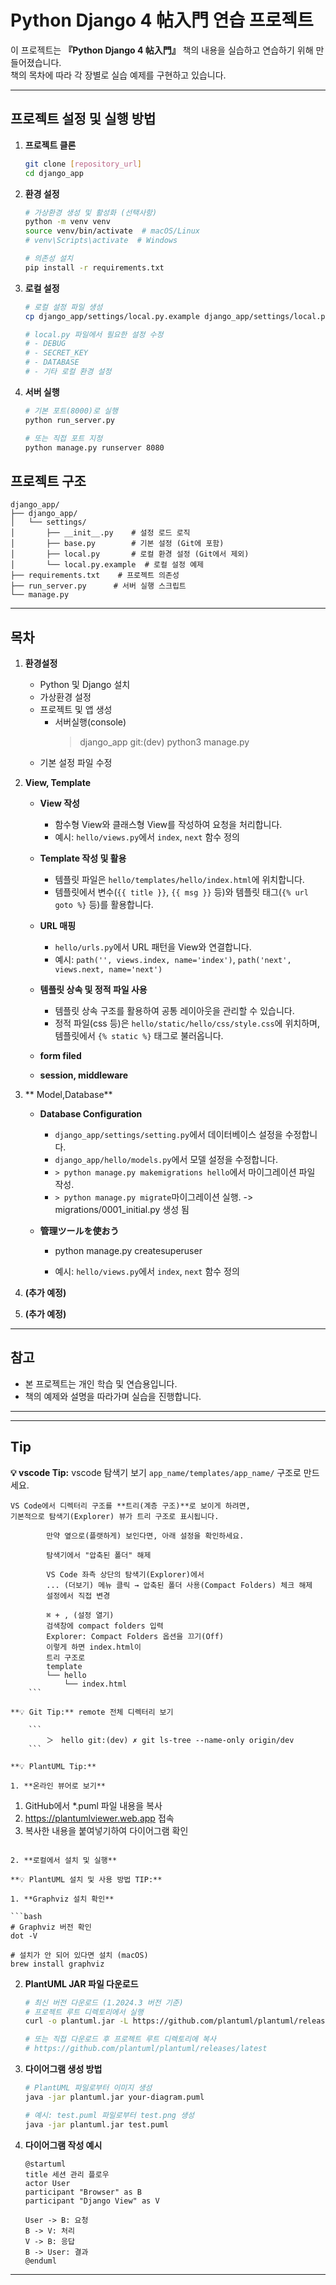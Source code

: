 # Python Django 4 帖入門 연습 프로젝트

이 프로젝트는 **『Python Django 4 帖入門』** 책의 내용을 실습하고 연습하기 위해 만들어졌습니다.  
책의 목차에 따라 각 장별로 실습 예제를 구현하고 있습니다.

---

## 프로젝트 설정 및 실행 방법

1. **프로젝트 클론**

   ```bash
   git clone [repository_url]
   cd django_app
   ```

2. **환경 설정**

   ```bash
   # 가상환경 생성 및 활성화 (선택사항)
   python -m venv venv
   source venv/bin/activate  # macOS/Linux
   # venv\Scripts\activate  # Windows

   # 의존성 설치
   pip install -r requirements.txt
   ```

3. **로컬 설정**

   ```bash
   # 로컬 설정 파일 생성
   cp django_app/settings/local.py.example django_app/settings/local.py

   # local.py 파일에서 필요한 설정 수정
   # - DEBUG
   # - SECRET_KEY
   # - DATABASE
   # - 기타 로컬 환경 설정
   ```

4. **서버 실행**

   ```bash
   # 기본 포트(8000)로 실행
   python run_server.py

   # 또는 직접 포트 지정
   python manage.py runserver 8080
   ```

## 프로젝트 구조

```
django_app/
├── django_app/
│   └── settings/
│       ├── __init__.py    # 설정 로드 로직
│       ├── base.py        # 기본 설정 (Git에 포함)
│       ├── local.py       # 로컬 환경 설정 (Git에서 제외)
│       └── local.py.example  # 로컬 설정 예제
├── requirements.txt    # 프로젝트 의존성
├── run_server.py      # 서버 실행 스크립트
└── manage.py
```

---

## 목차

1. **환경설정**

   - Python 및 Django 설치
   - 가상환경 설정
   - 프로젝트 및 앱 생성
     - 서버실행(console)
       > django_app git:(dev) python3 manage.py
   - 기본 설정 파일 수정

2. **View, Template**

   - **View 작성**

     - 함수형 View와 클래스형 View를 작성하여 요청을 처리합니다.
     - 예시: `hello/views.py`에서 `index`, `next` 함수 정의

   - **Template 작성 및 활용**

     - 템플릿 파일은 `hello/templates/hello/index.html`에 위치합니다.
     - 템플릿에서 변수(`{{ title }}`, `{{ msg }}` 등)와 템플릿 태그(`{% url goto %}` 등)를 활용합니다.

   - **URL 매핑**

     - `hello/urls.py`에서 URL 패턴을 View와 연결합니다.
     - 예시: `path('', views.index, name='index')`, `path('next', views.next, name='next')`

   - **템플릿 상속 및 정적 파일 사용**
     - 템플릿 상속 구조를 활용하여 공통 레이아웃을 관리할 수 있습니다.
     - 정적 파일(css 등)은 `hello/static/hello/css/style.css`에 위치하며, 템플릿에서 `{% static %}` 태그로 불러옵니다.
   - **form filed**

   - **session, middleware**

3. ** Model,Database**

   - **Database Configuration**

     - `django_app/settings/setting.py`에서 데이터베이스 설정을 수정합니다.
     - `django_app/hello/models.py`에서 모델 설정을 수정합니다.
     - `> python manage.py makemigrations hello`에서 마이그레이션 파일 작성.
     - `> python manage.py migrate`마이그레이션 실행. -> migrations/0001_initial.py 생성 됨

   - **管理ツールを使おう**

     - python manage.py createsuperuser

     - 예시: `hello/views.py`에서 `index`, `next` 함수 정의

4. **(추가 예정)**

5. **(추가 예정)**

---

## 참고

- 본 프로젝트는 개인 학습 및 연습용입니다.
- 책의 예제와 설명을 따라가며 실습을 진행합니다.

---

---

## Tip

**💡 vscode Tip:** vscode 탐색기 보기
`app_name/templates/app_name/` 구조로 만드세요.

````
VS Code에서 디렉터리 구조를 **트리(계층 구조)**로 보이게 하려면,
기본적으로 탐색기(Explorer) 뷰가 트리 구조로 표시됩니다.

        만약 옆으로(플랫하게) 보인다면, 아래 설정을 확인하세요.

        탐색기에서 "압축된 폴더" 해제

        VS Code 좌측 상단의 탐색기(Explorer)에서
        ... (더보기) 메뉴 클릭 → 압축된 폴더 사용(Compact Folders) 체크 해제
        설정에서 직접 변경

        ⌘ + , (설정 열기)
        검색창에 compact folders 입력
        Explorer: Compact Folders 옵션을 끄기(Off)
        이렇게 하면 index.html이
        트리 구조로
        template
        └── hello
            └── index.html
    ```

**💡 Git Tip:** remote 전체 디렉터리 보기

    ```
        ＞　hello git:(dev) ✗ git ls-tree --name-only origin/dev
    ```

**💡 PlantUML Tip:**

1. **온라인 뷰어로 보기**

````

1.  GitHub에서 \*.puml 파일 내용을 복사
2.  https://plantumlviewer.web.app 접속
3.  복사한 내용을 붙여넣기하여 다이어그램 확인

````

2. **로컬에서 설치 및 실행**

**💡 PlantUML 설치 및 사용 방법 TIP:**

1. **Graphviz 설치 확인**

```bash
# Graphviz 버전 확인
dot -V

# 설치가 안 되어 있다면 설치 (macOS)
brew install graphviz
````

2. **PlantUML JAR 파일 다운로드**

   ```bash
   # 최신 버전 다운로드 (1.2024.3 버전 기준)
   # 프로젝트 루트 디렉토리에서 실행
   curl -o plantuml.jar -L https://github.com/plantuml/plantuml/releases/download/v1.2024.3/plantuml-1.2024.3.jar

   # 또는 직접 다운로드 후 프로젝트 루트 디렉토리에 복사
   # https://github.com/plantuml/plantuml/releases/latest
   ```

3. **다이어그램 생성 방법**

   ```bash
   # PlantUML 파일로부터 이미지 생성
   java -jar plantuml.jar your-diagram.puml

   # 예시: test.puml 파일로부터 test.png 생성
   java -jar plantuml.jar test.puml
   ```

4. **다이어그램 작성 예시**

   ```plantuml
   @startuml
   title 세션 관리 플로우
   actor User
   participant "Browser" as B
   participant "Django View" as V

   User -> B: 요청
   B -> V: 처리
   V -> B: 응답
   B -> User: 결과
   @enduml
   ```

---
